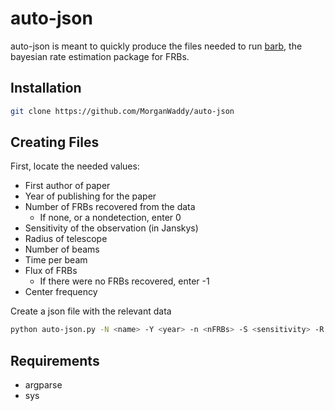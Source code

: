 # auto-json
auto-json is meant to quickly produce the files needed to run [barb](https://github.com/MorganWaddy/barb "barb"), the bayesian rate estimation package for FRBs. <br />

## Installation
```bash
git clone https://github.com/MorganWaddy/auto-json
```

## Creating Files
First, locate the needed values:
* First author of paper
* Year of publishing for the paper
* Number of FRBs recovered from the data
    * If none, or a nondetection, enter 0
* Sensitivity of the observation (in Janskys)
* Radius of telescope
* Number of beams
* Time per beam
* Flux of FRBs
    * If there were no FRBs recovered, enter -1
* Center frequency

Create a json file with the relevant data
```bash
python auto-json.py -N <name> -Y <year> -n <nFRBs> -S <sensitivity> -R <radius> -b <beams> -t <time per beam> -f <flux>
```

## Requirements
* argparse
* sys
